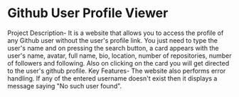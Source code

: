 # Github User Profile Viewer
Project Description- It is a website that allows you to access the profile of any Github user without the user's profile link. You just need to type the user's name and on pressing the search button, a card appears with the user's name, avatar, full name, bio, location, number of repositories, number of followers and following. Also on clicking on the card you will get directed to the user's github profile.
Key Features- The website also performs error handling. If any of the entered username doesn't exist then it displays a message saying "No such user found".
